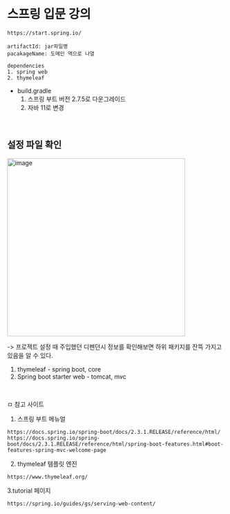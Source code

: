 # 스프링 입문 강의

```
https://start.spring.io/ 

artifactId: jar파일명
pacakageName: 도메인 역으로 나열

dependencies
1. spring web
2. thymeleaf
```

- build.gradle
  1. 스프링 부트 버전 2.7.5로 다운그레이드
  2. 자바 11로 변경

<br>

## 설정 파일 확인

<img width="412" alt="image" src="https://github.com/proamateur92/exam/assets/68406448/bfe2a491-df8f-4d5d-a0b9-6ac4a49e0e8b">
<br>

-> 프로젝트 설정 때 주입했던 디펜던시 정보를 확인해보면 하위 패키지를 잔뜩 가지고 있음을 알 수 있다.
1. thymeleaf - spring boot, core
2. Spring boot starter web - tomcat, mvc

<br>

ㅁ 참고 사이트

1. 스프링 부트 메뉴얼
```
https://docs.spring.io/spring-boot/docs/2.3.1.RELEASE/reference/html/
https://docs.spring.io/spring-boot/docs/2.3.1.RELEASE/reference/html/spring-boot-features.html#boot-features-spring-mvc-welcome-page
```
2. thymeleaf 템플릿 엔진
```
https://www.thymeleaf.org/
```

3.tutorial 페이지
```
https://spring.io/guides/gs/serving-web-content/
```

<br>

